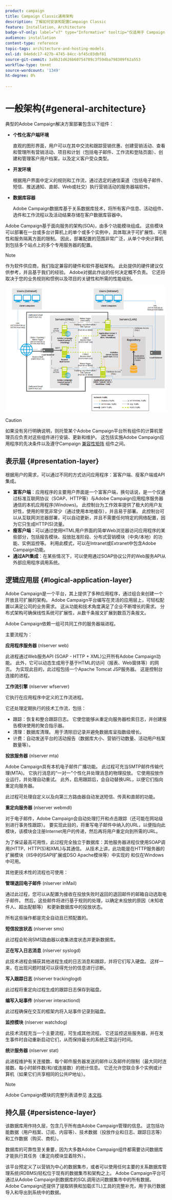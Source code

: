 ```yaml
---
product: campaign
title: Campaign Classic通用架构
description: 了解如何安装和配置Campaign Classic
feature: Installation, Architecture
badge-v7-only: label="v7" type="Informative" tooltip="仅适用于 Campaign Classic v7"
audience: installation
content-type: reference
topic-tags: architecture-and-hosting-models
exl-id: 04e6dc17-427b-4745-84cc-bf45c03dbf81
source-git-commit: 3a9b21d626b60754789c3f594ba798309f62a553
workflow-type: tm+mt
source-wordcount: '1349'
ht-degree: 0%

---
```


# 一般架构{#general-architecture}



典型的Adobe Campaign解决方案部署包含以下组件：

* **个性化客户端环境**

  直观的图形界面，用户可以在其中交流和跟踪营销优惠、创建营销活动、查看和管理所有营销活动、项目和计划（包括电子邮件、工作流和登陆页面）、创建和管理客户用户档案，以及定义客户受众类型。

* **开发环境**

  根据用户界面中定义的规则和工作流，通过选定的通信渠道（包括电子邮件、短信、推送通知、直邮、Web或社交）执行营销活动的服务器端软件。

* **数据库容器**

  Adobe Campaign数据库基于关系数据库技术，将所有客户信息、活动组件、选件和工作流程以及活动结果存储在客户数据库容器中。

Adobe Campaign基于面向服务的架构(SOA)，由多个功能模块组成。 这些模块可以部署在一台或多台计算机上的单个或多个实例中，具体取决于可扩展性、可用性和服务隔离方面的限制。 因此，部署配置的范围非常广泛，从单个中央计算机到包括多个站点上的多个专用服务器的配置。

>[!NOTE]
>
>作为软件供应商，我们指定兼容的硬件和软件基础架构。 此处提供的硬件建议仅供参考，并且基于我们的经验。 Adobe对据此作出的任何决定概不负责。 它还将取决于您的业务规则和惯例以及项目的关键性和所需的性能级别。

![](assets/s_ncs_install_architecture.png)

>[!CAUTION]
>
>如果没有另行明确说明，则托管某个Adobe Campaign平台所有组件的计算机管理员应负责对这些组件进行安装、更新和维护。 这包括实施Adobe Campaign应用程序的先决条件以及遵守Campaign [兼容性矩阵](../../rn/using/compatibility-matrix.md) 组件之间。

## 表示层 {#presentation-layer}

根据用户的需求，可以通过不同的方式访问应用程序：富客户端、瘦客户端或API集成。

* **富客户端**：应用程序的主要用户界面是一个富客户端，换句话说，是一个仅通过标准互联网协议（SOAP、HTTP等）与Adobe Campaign应用程序服务器通信的本机应用程序(Windows)。 此控制台为工作效率提供了极大的用户友好性，使用的带宽非常少（通过使用本地缓存），并且易于部署。 此控制台可以从互联网浏览器部署，可以自动更新，并且不需要任何特定的网络配置，因为它只生成HTTP(S)流量。
* **瘦客户端**：可以通过使用HTML用户界面的简单Web浏览器访问应用程序的某些部分，包括报告模块、投放批准阶段、分布式营销模块（中央/本地）的功能、实例监控等。 利用此模式，可以在Intranet或Extranet中包含Adobe Campaign功能。
* **通过API集成**：在某些情况下，可以使用通过SOAP协议公开的Web服务API从外部应用程序调用系统。

## 逻辑应用层 {#logical-application-layer}

Adobe Campaign是一个平台，其上提供了多种应用程序，通过组合来创建一个开放且可扩展的架构。 Adobe Campaign平台编写在灵活的应用层上，可轻松配置以满足公司的业务需求。 这从功能和技术角度满足了企业不断增长的需求。 分布式架构可确保线性系统可扩展性，从数千条报文扩展到数百万条报文。

Adobe Campaign依赖一组可共同工作的服务器端进程。

主要流程为：

**应用程序服务器** (nlserver web)

此进程通过Web服务API (SOAP - HTTP + XML)公开所有Adobe Campaign功能。 此外，它可以动态生成用于基于HTML的访问（报表、Web窗体等）的网页。 为实现此目的，此过程包括一个Apache Tomcat JSP服务器。 这是控制台连接的进程。

**工作流引擎** (nlserver wfserver)

它执行在应用程序中定义的工作流进程。

它还处理定期执行的技术工作流，包括：

* 跟踪：恢复和整合跟踪日志。 它使您能够从重定向服务器检索日志，并创建报告模块使用的聚合指示器。
* 清理：数据库清理。 用于清除旧记录并避免数据库呈指数级增长。
* 计费：自动发送平台的活动报告（数据库大小、营销行动数量、活动用户档案数量等）。

**投放服务器** (nlserver mta)

Adobe Campaign具有本机电子邮件广播功能。 此过程可充当SMTP邮件传输代理(MTA)。 它执行消息的“一对一”个性化并处理消息的物理投放。 它使用投放作业运行，并处理自动重试。 此外，启用跟踪后，会自动替换URL，以便它们指向重定向服务器。

此过程可处理自定义以及向第三方路由器自动发送短信、传真和直邮的功能。

**重定向服务器** (nlserver webmdl)

对于电子邮件，Adobe Campaign会自动处理打开和点击跟踪（还可能在网站级别进行事务性跟踪）。 要实现此目的，将重写电子邮件中纳入的URL，以便指向此模块，该模块会注册Internet用户的传递，然后再将用户重定向到所需的URL。

为了保证最高可用性，此过程完全独立于数据库：其他服务器进程仅使用SOAP调用(HTTP、HTTP(S)和XML)与其通信。 从技术上讲，此功能是在HTTP服务器的扩展模块（IIS中的ISAPI扩展或DSO Apache模块等）中实现的 和仅在Windows中可用。

其他更技术性的流程也可使用：

**管理退回电子邮件** (nlserver inMail)

通过此过程，您可以从配置为接收在投放失败时返回的退回邮件的邮箱自动选取电子邮件。 然后，这些邮件将进行基于规则的处理，以确定未投放的原因（未知收件人、超出配额等） 和更新数据库中的投放状态。

所有这些操作都是完全自动且已预配置的。

**短信投放状态** (nlserver sms)

此过程会轮询SMS路由器以收集进度状态并更新数据库。

**正在写入日志消息** (nlserver syslogd)

此技术进程会捕获其他进程生成的日志消息和跟踪，并将它们写入硬盘。 这样一来，在出现问题时就可以获得充分的信息进行诊断。

**写入跟踪日志** (nlserver trackinglogd)

此过程将重定向过程生成的跟踪日志保存到磁盘。

**编写入站事件** (nlserver interactiond)

此过程确保在交互的框架内将入站事件记录到磁盘。

**监控模块** (nlserver watchdog)

此技术流程充当一个主要流程，可生成其他流程。 它还监控这些服务器，并在发生事件时自动重新启动它们，从而保持最长的系统正常运行时间。

**统计服务器** (nlserver stat)

此进程维护有关连接数、每个邮件服务器发送的邮件以及邮件的限制（最大同时连接数、每小时邮件数/和/或连接数）的统计信息。 它还允许您联合多个实例或计算机（如果它们共享相同的公共IP地址）。

>[!NOTE]
>
>Adobe Campaign模块的完整列表请参见 [本文档](../../production/using/operating-principle.md).

## 持久层 {#persistence-layer}

该数据库用作持久层，包含几乎所有由Adobe Campaign管理的信息。 这包括功能数据（用户档案、订阅、内容等）、技术数据（投放作业和日志、跟踪日志等） 和工作数据（购买、商机）。

数据库的可靠性至关重要，因为大多数Adobe Campaign组件都需要访问数据库才能执行其任务（重定向模块显着除外）。

该平台预定义了以营销为中心的数据集市，或者可以使用任何主要的关系数据库管理系统(RDBMS)轻松位于现有的数据集市和架构之上。 Adobe Campaign平台可通过从Adobe Campaign到数据库的SQL调用访问数据集市中的所有数据。 Adobe Campaign还提供了提取转换和加载(ETL)工具的完整补充，用于执行数据导入和导出到系统中的数据。

